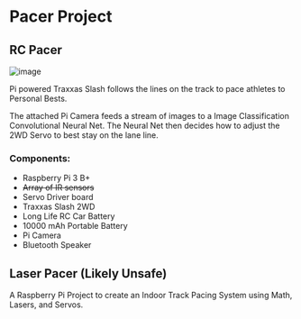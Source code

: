 # Pacer Project

## RC Pacer

![image](https://user-images.githubusercontent.com/13790123/142626169-27312809-a43c-4b66-9824-c2d5b4e119fc.png)


Pi powered Traxxas Slash follows the lines on the track to pace athletes to Personal Bests.

The attached Pi Camera feeds a stream of images to a Image Classification Convolutional Neural Net.
The Neural Net then decides how to adjust the 2WD Servo to best stay on the lane line.

### Components:
- Raspberry Pi 3 B+
- ~~Array of IR sensors~~  
- Servo Driver board
- Traxxas Slash 2WD
- Long Life RC Car Battery
- 10000 mAh Portable Battery
- Pi Camera
- Bluetooth Speaker


## Laser Pacer (Likely Unsafe)
  A Raspberry Pi Project to create an Indoor Track Pacing System using Math, Lasers, and Servos.
